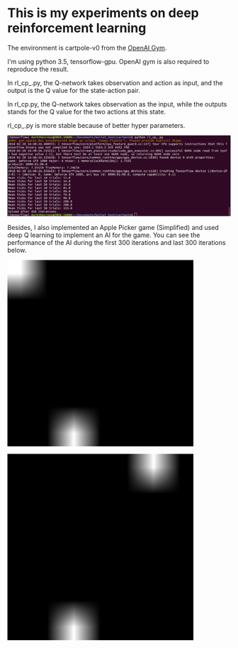 # This is my experiments on deep reinforcement learning

The environment is cartpole-v0 from the [OpenAI Gym](https://gym.openai.com/envs/CartPole-v0/).

I'm using python 3.5, tensorflow-gpu. OpenAI gym is also required to reproduce the result.

In rl_cp_.py, the Q-network takes observation and action as input, and the output is the Q value for the state-action pair.

In rl_cp.py, the Q-network takes observation as the input, while the outputs stands for the Q value for the two actions at this state.

rl_cp_.py is more stable because of better hyper parameters.

![sample](456.png)

Besides, I also implemented an Apple Picker game (Simplified) and used deep Q learning to implement an AI for the game. You
 can see the performance of the AI during the first 300 iterations and last 300 iterations below.

![first 300](first300.gif)

![last 300](last300.gif)
